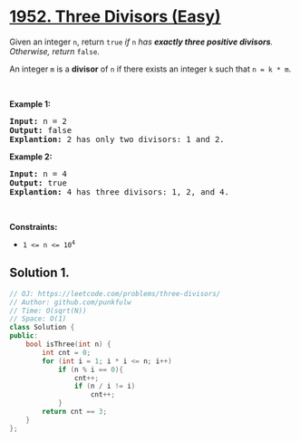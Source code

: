 # [1952. Three Divisors (Easy)](https://leetcode.com/problems/three-divisors/)

<p>Given an integer <code>n</code>, return <code>true</code><em> if </em><code>n</code><em> has <strong>exactly three positive divisors</strong>. Otherwise, return </em><code>false</code>.</p>

<p>An integer <code>m</code> is a <strong>divisor</strong> of <code>n</code> if there exists an integer <code>k</code> such that <code>n = k * m</code>.</p>

<p>&nbsp;</p>
<p><strong>Example 1:</strong></p>

<pre><strong>Input:</strong> n = 2
<strong>Output:</strong> false
<strong>Explantion:</strong> 2 has only two divisors: 1 and 2.
</pre>

<p><strong>Example 2:</strong></p>

<pre><strong>Input:</strong> n = 4
<strong>Output:</strong> true
<strong>Explantion:</strong> 4 has three divisors: 1, 2, and 4.
</pre>

<p>&nbsp;</p>
<p><strong>Constraints:</strong></p>

<ul>
	<li><code>1 &lt;= n &lt;= 10<sup>4</sup></code></li>
</ul>



## Solution 1.

```cpp
// OJ: https://leetcode.com/problems/three-divisors/
// Author: github.com/punkfulw
// Time: O(sqrt(N))
// Space: O(1)
class Solution {
public:
    bool isThree(int n) {
        int cnt = 0;
        for (int i = 1; i * i <= n; i++)
            if (n % i == 0){
                cnt++;
                if (n / i != i)
                    cnt++;
            }
        return cnt == 3;
    }
};
```
